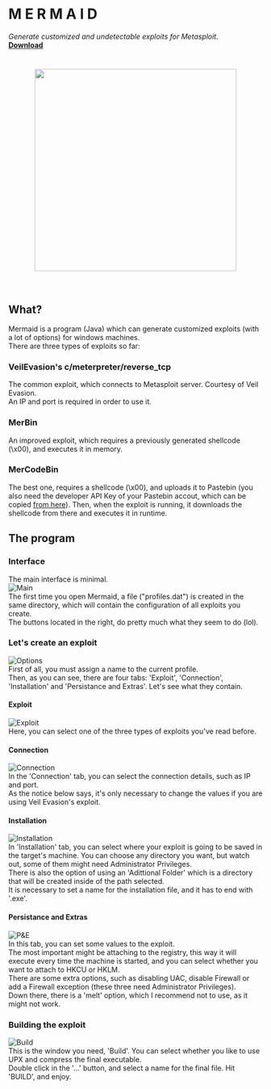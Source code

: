 # M E R M A I D
_Generate customized and undetectable exploits for Metasploit._<br>
**[Download](https://github.com/jlxip/Mermaid/releases)**

<h1 align='center'><img width='400' src='http://i.imgur.com/taEiE54.png'><br><br></h1>

## What?
Mermaid is a program (Java) which can generate customized exploits (with a lot of options) for windows machines.<br>
There are three types of exploits so far:<br>
### VeilEvasion's c/meterpreter/reverse_tcp
The common exploit, which connects to Metasploit server. Courtesy of Veil Evasion.<br>
An IP and port is required in order to use it.
### MerBin
An improved exploit, which requires a previously generated shellcode (\x00), and executes it in memory.<br>
### MerCodeBin
The best one, requires a shellcode (\x00), and uploads it to Pastebin (you also need the developer API Key of your Pastebin accout, which can be copied [from here](http://pastebin.com/api)). Then, when the exploit is running, it downloads the shellcode from there and executes it in runtime.<br>

## The program
### Interface
The main interface is minimal.<br>
![Main](http://i.imgur.com/Pv3sQ8I.png)<br>
The first time you open Mermaid, a file ("profiles.dat") is created in the same directory, which will contain the configuration of all exploits you create.<br>
The buttons located in the right, do pretty much what they seem to do (lol).

### Let's create an exploit
![Options](http://i.imgur.com/Gv0SCe7.png)<br>
First of all, you must assign a name to the current profile.<br>
Then, as you can see, there are four tabs: 'Exploit', 'Connection', 'Installation' and 'Persistance and Extras'. Let's see what they contain.
#### Exploit
![Exploit](http://i.imgur.com/cWapJjL.png)<br>
Here, you can select one of the three types of exploits you've read before.
#### Connection
![Connection](http://i.imgur.com/zxnU195.png)<br>
In the 'Connection' tab, you can select the connection details, such as IP and port.<br>
As the notice below says, it's only necessary to change the values if you are using Veil Evasion's exploit.
#### Installation
![Installation](http://i.imgur.com/S4eBhgt.png)<br>
In 'Installation' tab, you can select where your exploit is going to be saved in the target's machine. You can choose any directory you want, but watch out, some of them might need Administrator Privileges.<br>
There is also the option of using an 'Adittional Folder' which is a directory that will be created inside of the path selected.<br>
It is necessary to set a name for the installation file, and it has to end with '.exe'.
#### Persistance and Extras
![P&E](http://i.imgur.com/4LEHQwx.png)<br>
In this tab, you can set some values to the exploit.<br>
The most important might be attaching to the registry, this way it will execute every time the machine is started, and you can select whether you want to attach to HKCU or HKLM.<br>
There are some extra options, such as disabling UAC, disable Firewall or add a Firewall exception (these three need Administrator Privileges).<br>
Down there, there is a 'melt' option, which I recommend not to use, as it might not work.

### Building the exploit
![Build](http://i.imgur.com/63MpLJM.png)<br>
This is the window you need, 'Build'. You can select whether you like to use UPX and compress the final executable.<br>
Double click in the '...' button, and select a name for the final file. Hit 'BUILD', and enjoy.